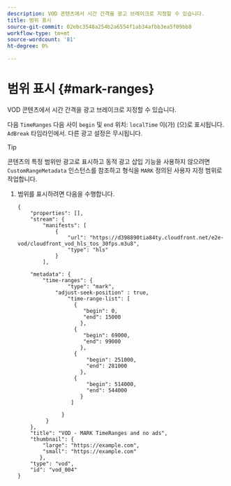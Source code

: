 ```yaml
---
description: VOD 콘텐츠에서 시간 간격을 광고 브레이크로 지정할 수 있습니다.
title: 범위 표시
source-git-commit: 02ebc3548a254b2a6554f1ab34afbb3ea5f09bb8
workflow-type: tm+mt
source-wordcount: '81'
ht-degree: 0%

---
```


# 범위 표시 {#mark-ranges}

VOD 콘텐츠에서 시간 간격을 광고 브레이크로 지정할 수 있습니다.

다음 `TimeRanges` 다음 사이 `begin` 및 `end` 위치: `localTime` 이(가) (으)로 표시됩니다. `AdBreak` 타임라인에서. 다른 광고 설정은 무시됩니다.

>[!TIP]
>
>콘텐츠의 특정 범위만 광고로 표시하고 동적 광고 삽입 기능을 사용하지 않으려면 `CustomRangeMetadata` 인스턴스를 참조하고 형식을 `MARK` 정의된 사용자 지정 범위로 작업합니다.

1. 범위를 표시하려면 다음을 수행합니다.

   ```
   {   
       "properties": [],
       "stream": {
           "manifests": [
               {
                   "url": "https://d398890tia84ty.cloudfront.net/e2e-vod/cloudfront_vod_hls_tos_30fps.m3u8",
                   "type": "hls"
               }
           ],
   
       "metadata": {
           "time-ranges": {
                   "type": "mark",
               "adjust-seek-position" : true,   
                   "time-range-list": [
                     {
                        "begin": 0,
                        "end": 15000
                       },
                     {
                        "begin": 69000,
                        "end": 99000
                       },
                     {
                         "begin": 251000,
                         "end": 281000
                       },
                     {
                         "begin": 514000,
                         "end": 544000
                       }
                    ]
   
                 }
            }           
       },   
       "title": "VOD - MARK TimeRanges and no ads",
       "thumbnail": {
           "large": "https://example.com",
           "small": "https://example.com"
          },
       "type": "vod",
       "id": "vod_004"
   }
   ```
